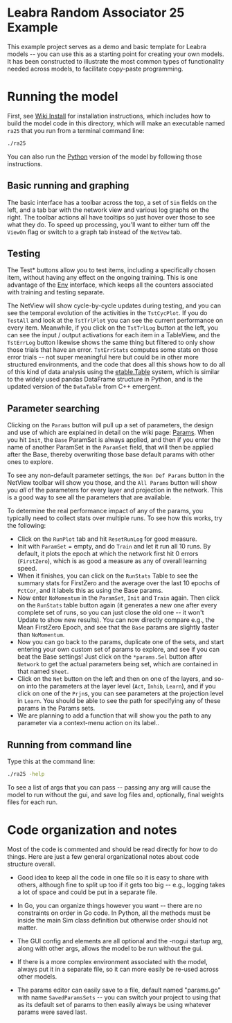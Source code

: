 # Leabra Random Associator 25 Example

This example project serves as a demo and basic template for Leabra models -- you can use this as a starting point for creating your own models.  It has been constructed to illustrate the most common types of functionality needed across models, to facilitate copy-paste programming.

# Running the model

First, see [Wiki Install](https://github.com/emer/emergent/wiki/Install) for installation instructions, which includes how to build the model code in this directory, which will make an executable named `ra25` that you run from a terminal command line:

```bash
./ra25
```

You can also run the [Python](https://github.com/emer/leabra/blob/master/python/README.md) version of the model by following those instructions.

## Basic running and graphing

The basic interface has a toolbar across the top, a set of `Sim` fields on the left, and a tab bar with the network view and various log graphs on the right.  The toolbar actions all have tooltips so just hover over those to see what they do.  To speed up processing, you'll want to either turn off the `ViewOn` flag or switch to a graph tab instead of the `NetVew` tab.

## Testing

The Test* buttons allow you to test items, including a specifically chosen item, without having any effect on the ongoing training.  This is one advantage of the [Env](https://github.com/emer/emergent/wiki/Env) interface, which keeps all the counters associated with training and testing separate.

The NetView will show cycle-by-cycle updates during testing, and you can see the temporal evolution of the activities in the `TstCycPlot`.  If you do `TestAll` and look at the `TstTrlPlot` you can see the current performance on every item.  Meanwhile, if you click on the `TstTrlLog` button at the left, you can see the input / output activations for each item in a TableView, and the `TstErrLog` button likewise shows the same thing but filtered to only show those trials that have an error.  `TstErrStats` computes some stats on those error trials -- not super meaningful here but could be in other more structured environments, and the code that does all this shows how to do all of this kind of data analysis using the [etable.Table](https://github.com/emer/etable) system, which is similar to the widely used pandas DataFrame structure in Python, and is the updated version of the `DataTable` from C++ emergent.

## Parameter searching

Clicking on the `Params` button will pull up a set of parameters, the design and use of which are explained in detail on the wiki page: [Params](https://github.com/emer/emergent/wiki/Params).  When you hit `Init`, the `Base` ParamSet is always applied, and then if you enter the name of another ParamSet in the `ParamSet` field, that will then be applied after the Base, thereby overwriting those base default params with other ones to explore.

To see any non-default parameter settings, the `Non Def Params` button in the NetView toolbar will show you those, and the `All Params` button will show you *all* of the parameters for every layer and projection in the network.  This is a good way to see all the parameters that are available.

To determine the real performance impact of any of the params, you typically need to collect stats over multiple runs.  To see how this works, try the following:

* Click on the `RunPlot` tab and hit `ResetRunLog` for good measure.
* Init with `ParamSet` = empty, and do `Train` and let it run all 10 runs.  By default, it plots the epoch at which the network first hit 0 errors (`FirstZero`), which is as good a measure as any of overall learning speed.
* When it finishes, you can click on the `RunStats` Table to see the summary stats for FirstZero and the average over the last 10 epochs of `PctCor`, and it labels this as using the Base params.
* Now enter `NoMomentum` in the `ParamSet`, `Init` and `Train` again.  Then click on the `RunStats` table button again (it generates a new one after every complete set of runs, so you can just close the old one -- it won't Update to show new results).  You can now directly compare e.g., the Mean FirstZero Epoch, and see that the `Base` params are slightly faster than `NoMomentum`.
* Now you can go back to the params, duplicate one of the sets, and start entering your own custom set of params to explore, and see if you can beat the Base settings!  Just click on the `*params.Sel` button after `Network` to get the actual parameters being set, which are contained in that named `Sheet`.
* Click on the `Net` button on the left and then on one of the layers, and so-on into the parameters at the layer level (`Act`, `Inhib`, `Learn`), and if you click on one of the `Prjn`s, you can see parameters at the projection level in `Learn`.  You should be able to see the path for specifying any of these params in the Params sets.
* We are planning to add a function that will show you the path to any parameter via a context-menu action on its label..

## Running from command line

Type this at the command line:
```bash
./ra25 -help
```

To see a list of args that you can pass -- passing any arg will cause the model to run without the gui, and save log files and, optionally, final weights files for each run.

# Code organization and notes

Most of the code is commented and should be read directly for how to do things.  Here are just a few general organizational notes about code structure overall.

* Good idea to keep all the code in one file so it is easy to share with others, although fine to split up too if it gets too big -- e.g., logging takes a lot of space and could be put in a separate file.

* In Go, you can organize things however you want -- there are no constraints on order in Go code.  In Python, all the methods must be inside the main Sim class definition but otherwise order should not matter.

* The GUI config and elements are all optional and the -nogui startup arg, along with other args, allows the model to be run without the gui.

* If there is a more complex environment associated with the model, always put it in a separate file, so it can more easily be re-used across other models.

* The params editor can easily save to a file, default named "params.go" with name `SavedParamsSets` -- you can switch your project to using that as its default set of params to then easily always be using whatever params were saved last.



